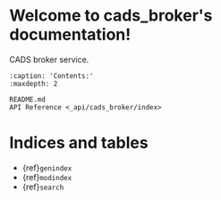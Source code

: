 # Welcome to cads_broker's documentation!

CADS broker service.

```{toctree}
:caption: 'Contents:'
:maxdepth: 2

README.md
API Reference <_api/cads_broker/index>
```

# Indices and tables

- {ref}`genindex`
- {ref}`modindex`
- {ref}`search`
